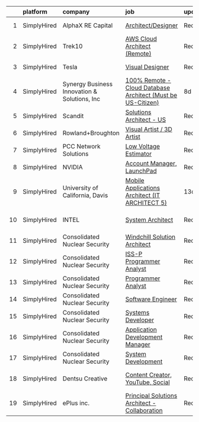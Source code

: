 

|    | platform    | company                                      | job                                                                                                                                                                      | update_time   | location                |
|---:|:------------|:---------------------------------------------|:-------------------------------------------------------------------------------------------------------------------------------------------------------------------------|:--------------|:------------------------|
|  1 | SimplyHired | AlphaX RE Capital                            | [Architect/Designer](https://www.simplyhired.com/job/3FZq__pDBJ8vYzlGtVlQE2B5139EFuXTbT6DFUS_zXXVrLLWjOChbQ?q=visual+architect)                                          | Recently      | San Jose, CA            |
|  2 | SimplyHired | Trek10                                       | [AWS Cloud Architect (Remote)](https://www.simplyhired.com/job/RklG0hKuuFzy_lte37uzqIFoRxDQ4rotGo6knLqN_kWq2CDSWHWAAw?q=visual+architect)                                | Recently      | Remote                  |
|  3 | SimplyHired | Tesla                                        | [Visual Designer](https://www.simplyhired.com/job/8xa7SsHkWQizRBz7HRMgc0sut82wRjL2HB4GxCDCe5d307YkKcUF3g?q=visual+architect)                                             | Recently      | Hawthorne, CA           |
|  4 | SimplyHired | Synergy Business Innovation & Solutions, Inc | [100% Remote - Cloud Database Architect (Must be US-Citizen)](https://www.simplyhired.com/job/7dkuX5v-RcJ9XTU5gDYe4raySUVLrJFaAR3WWN8FZpCkklNCB8mkYw?q=visual+architect) | 8d            | Remote                  |
|  5 | SimplyHired | Scandit                                      | [Solutions Architect - US](https://www.simplyhired.com/job/ijWZhdWUZDprVBvRfpAcox1y5XvIJeaOETlXe47QDXVBWsRHtvm3Pg?q=visual+architect)                                    | Recently      | Boston, MA              |
|  6 | SimplyHired | Rowland+Broughton                            | [Visual Artist / 3D Artist](https://www.simplyhired.com/job/a6jc09FaT-WsTWRX4SZ9r250FnXzzVMgqyOB-q7qjxkVTn6ELeF_Pg?q=visual+architect)                                   | Recently      | Denver, CO              |
|  7 | SimplyHired | PCC Network Solutions                        | [Low Voltage Estimator](https://www.simplyhired.com/job/VecnDd9c_NxDI3NQkjxV3cRJ9CbqlnQJWE-NrG_-yd3b1X9shZKABg?q=visual+architect)                                       | Recently      | Chatsworth, CA          |
|  8 | SimplyHired | NVIDIA                                       | [Account Manager, LaunchPad](https://www.simplyhired.com/job/fboBABeFsQ1T-X-2Eqs8om3IFzihspXcSGpC1WEdFkTp2V1lpZEeQg?q=visual+architect)                                  | Recently      | Santa Clara, CA         |
|  9 | SimplyHired | University of California, Davis              | [Mobile Applications Architect (IT ARCHITECT 5)](https://www.simplyhired.com/job/ZiJakTWAfHH9fAQ4tvkSosOYV-2p6j79V7ZRWoZNk2FhvjxL5hoNLw?q=visual+architect)              | 13d           | Davis, CA               |
| 10 | SimplyHired | INTEL                                        | [System Architect](https://www.simplyhired.com/job/npKJ6VzyLyqZXhzCaAkwJePIYCdzn-7h_DoUZ0IAWXA5MLO61Q0oVw?q=visual+architect)                                            | Recently      | Folsom, CA +2 locations |
| 11 | SimplyHired | Consolidated Nuclear Security                | [Windchill Solution Architect](https://www.simplyhired.com/job/zF-trRViqq8gUwJmotKqW9Sv4ItGdfTS0kB1iIuMZKpCoHMrZWxViA?q=visual+architect)                                | Recently      | Amarillo, TX            |
| 12 | SimplyHired | Consolidated Nuclear Security                | [ISS-P Programmer Analyst](https://www.simplyhired.com/job/lwiq82WbBHhse3GCbJkqfYFMAXponH8JFM2FIixX6aISOdj58Nd74g?q=visual+architect)                                    | Recently      | Amarillo, TX            |
| 13 | SimplyHired | Consolidated Nuclear Security                | [Programmer Analyst](https://www.simplyhired.com/job/LwOSIS11tTr7CNe_0NuMswastyKFHr2dDfm5yMnMw7CbYZdu-9roVg?q=visual+architect)                                          | Recently      | Amarillo, TX            |
| 14 | SimplyHired | Consolidated Nuclear Security                | [Software Engineer](https://www.simplyhired.com/job/S0LpcoCTJU9tOT2uL_Zj3oSUpVpbqLbuHUKJqASsT5hrCO5U-zEeJQ?q=visual+architect)                                           | Recently      | Oak Ridge, TN           |
| 15 | SimplyHired | Consolidated Nuclear Security                | [Systems Developer](https://www.simplyhired.com/job/XOyD8jAPrSJG_PM3fFPVMLysPQ-EbbDfPWCVJCogkB5oTz8VPN8mBw?q=visual+architect)                                           | Recently      | Oak Ridge, TN           |
| 16 | SimplyHired | Consolidated Nuclear Security                | [Application Development Manager](https://www.simplyhired.com/job/wcSUvY6-C7eteJD9OV1CUBFnVC_iGFtqUjEEtxXgPr_vg4ZawNumAw?q=visual+architect)                             | Recently      | Amarillo, TX            |
| 17 | SimplyHired | Consolidated Nuclear Security                | [System Development](https://www.simplyhired.com/job/7ubNTA9bW-_stopExB5emQ0mcVfoxUJW7UNFGDVyAJZrJD8QwJrlPQ?q=visual+architect)                                          | Recently      | Oak Ridge, TN           |
| 18 | SimplyHired | Dentsu Creative                              | [Content Creator, YouTube, Social](https://www.simplyhired.com/job/OdmoVtnuZO7Dn0Fq3xcJmdfFQ983vh2Ux5OPqCqLode6ZUeSPi2NSg?q=visual+architect)                            | Recently      | Los Angeles, CA         |
| 19 | SimplyHired | ePlus inc.                                   | [Principal Solutions Architect - Collaboration](https://www.simplyhired.com/job/tZ-0QJfqoUzuEa0usGz4QKTzjlrl08oHLz7wBNa5RM9ZUMvkObcGJA?q=visual+architect)               | Recently      | Milpitas, CA            |